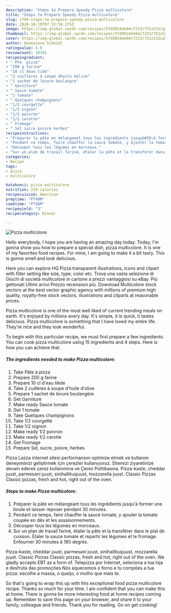 ```yaml
---
description: "Steps to Prepare Speedy Pizza multicolore"
title: "Steps to Prepare Speedy Pizza multicolore"
slug: 1799-steps-to-prepare-speedy-pizza-multicolore
date: 2020-10-19T07:33:54.275Z
image: https://img-global.cpcdn.com/recipes/5fd9924de84cf233/751x532cq70/pizza-multicolore-photo-principale-de-la-recette.jpg
thumbnail: https://img-global.cpcdn.com/recipes/5fd9924de84cf233/751x532cq70/pizza-multicolore-photo-principale-de-la-recette.jpg
cover: https://img-global.cpcdn.com/recipes/5fd9924de84cf233/751x532cq70/pizza-multicolore-photo-principale-de-la-recette.jpg
author: Genevieve Schmidt
ratingvalue: 4.6
reviewcount: 18191
recipeingredient:
- " Pte  pizza"
- "200 g farine"
- "10 cl deau tide"
- "2 cuillères à soupe dhuile dolive"
- "1 sachet de levure boulangre"
- " Garniture"
- " Sauce tomate"
- "1 tomate"
- " Quelques champignons"
- "1/2 courgette"
- "1/2 oignon"
- "1/2 poivron"
- "1/2 carotte"
- " Fromage"
- " Sel sucre poivre herbes"
recipeinstructions:
- "Préparer la pâte en mélangeant tous les ingrédients jusqu&#39;à former une boule et laisser reposer pendant 30 minutes."
- "Pendant ce temps, faire chauffer la sauce tomate, y ajouter la tomate coupée en dés et les assaisonnements."
- "Découper tous les légumes en morceaux."
- "Sur un plan de travail fariné, étaler la pâte et la transférer dans le plat de cuisson. Étaler la sauce tomate et repartir les légumes et le fromage. Enfourner 30 minutes à 180 degrés."
categories:
- Recipe
tags:
- pizza
- multicolore

katakunci: pizza multicolore 
nutrition: 220 calories
recipecuisine: American
preptime: "PT40M"
cooktime: "PT46M"
recipeyield: "3"
recipecategory: Dinner

---
```



![Pizza multicolore](https://img-global.cpcdn.com/recipes/5fd9924de84cf233/751x532cq70/pizza-multicolore-photo-principale-de-la-recette.jpg)

Hello everybody, I hope you are having an amazing day today. Today, I'm gonna show you how to prepare a special dish, pizza multicolore. It is one of my favorites food recipes. For mine, I am going to make it a bit tasty. This is gonna smell and look delicious.

Here you can explore HQ Pizza transparent illustrations, icons and clipart with filter setting like size, type, color etc. Trova una vasta selezione di Giochi di società multicolore in cartone a prezzi vantaggiosi su eBay. Più gettonati Ultimi arrivi Prezzo recensioni più. Download Multicolore stock vectors at the best vector graphic agency with millions of premium high quality, royalty-free stock vectors, illustrations and cliparts at reasonable prices.

Pizza multicolore is one of the most well liked of current trending meals on earth. It's enjoyed by millions every day. It's simple, it is quick, it tastes delicious. Pizza multicolore is something that I have loved my entire life. They're nice and they look wonderful.


To begin with this particular recipe, we must first prepare a few ingredients. You can cook pizza multicolore using 15 ingredients and 4 steps. Here is how you can achieve that.

<!--inarticleads1-->

##### The ingredients needed to make Pizza multicolore:

1. Take  Pâte à pizza
1. Prepare 200 g farine
1. Prepare 10 cl d&#39;eau tiède
1. Take 2 cuillères à soupe d&#39;huile d&#39;olive
1. Prepare 1 sachet de levure boulangère
1. Get  Garniture
1. Make ready  Sauce tomate
1. Get 1 tomate
1. Take  Quelques champignons
1. Take 1/2 courgette
1. Take 1/2 oignon
1. Make ready 1/2 poivron
1. Make ready 1/2 carotte
1. Get  Fromage
1. Prepare  Sel, sucre, poivre, herbes


Pizza Lazza internet sitesi performansını optimize etmek ve kullanım deneyiminizi geliştirmek için çerezler kullanıyoruz. Sitemizi ziyaretinize devam ederek çerez kullanımına ve Çerez Politikasına. Pizza-kaste, cheddar juust, parmesani juust, sinihallitusjuust, mozzarella juust. Classic Pizzas Classic pizzas, fresh and hot, right out of the oven. 

<!--inarticleads2-->

##### Steps to make Pizza multicolore:

1. Préparer la pâte en mélangeant tous les ingrédients jusqu&#39;à former une boule et laisser reposer pendant 30 minutes.
1. Pendant ce temps, faire chauffer la sauce tomate, y ajouter la tomate coupée en dés et les assaisonnements.
1. Découper tous les légumes en morceaux.
1. Sur un plan de travail fariné, étaler la pâte et la transférer dans le plat de cuisson. Étaler la sauce tomate et repartir les légumes et le fromage. Enfourner 30 minutes à 180 degrés.


Pizza-kaste, cheddar juust, parmesani juust, sinihallitusjuust, mozzarella juust. Classic Pizzas Classic pizzas, fresh and hot, right out of the oven. We gladly accepts EBT as a form of. Telepizza por Internet, seleciona a tua loja e desfruta das promoções Nós aquecemos o forno e tu compões a tua pizza: escolhe a massa, o queijo, o molho que mais te. 

So that's going to wrap this up with this exceptional food pizza multicolore recipe. Thanks so much for your time. I am confident that you can make this at home. There is gonna be more interesting food at home recipes coming up. Remember to save this page on your browser, and share it to your family, colleague and friends. Thank you for reading. Go on get cooking!
